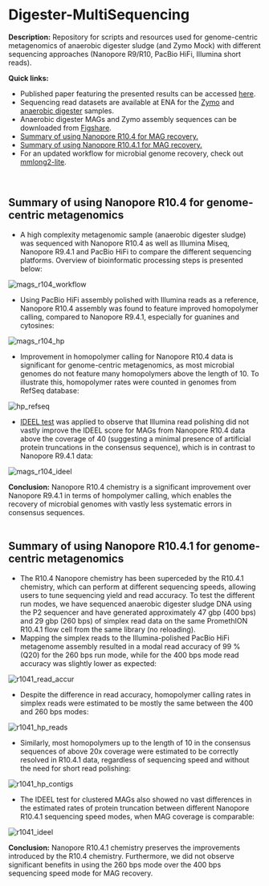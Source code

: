 # Digester-MultiSequencing

**Description:**
Repository for scripts and resources used for genome-centric metagenomics of anaerobic digester sludge (and Zymo Mock) with different sequencing approaches (Nanopore R9/R10, PacBio HiFi, Illumina short reads).
<br/>

**Quick links:**
* Published paper featuring the presented results can be accessed [here](https://www.nature.com/articles/s41592-022-01539-7).
* Sequencing read datasets are available at ENA for the [Zymo](https://www.ebi.ac.uk/ena/browser/view/PRJEB48692) and [anaerobic digester](https://www.ebi.ac.uk/ena/browser/view/PRJEB48021) samples.
* Anaerobic digester MAGs and Zymo assembly sequences can be downloaded from [Figshare](https://doi.org/10.6084/m9.figshare.17008801).
* [Summary of using Nanopore R10.4 for MAG recovery.](#summary-of-using-nanopore-r104-for-genome-centric-metagenomics)
* [Summary of using Nanopore R10.4.1 for MAG recovery.](#summary-of-using-nanopore-r1041-for-genome-centric-metagenomics)
* For an updated workflow for microbial genome recovery, check out [mmlong2-lite](https://github.com/Serka-M/mmlong2-lite).
<br/>

## Summary of using Nanopore R10.4 for genome-centric metagenomics

* A high complexity metagenomic sample (anaerobic digester sludge) was sequenced with Nanopore R10.4 as well as Illumina Miseq, Nanopore R9.4.1 and PacBio HiFi to compare the different sequencing platforms. Overview of bioinformatic processing steps is presented below:

<img src="https://github.com/Serka-M/Digester-MultiSequencing/blob/main/code/figs/mags_r104_workflow.png" alt="mags_r104_workflow" style="zoom:100%;" />
<br/>

* Using PacBio HiFi assembly polished with Illumina reads as a reference, Nanopore R10.4 assembly was found to feature improved homopolymer calling, compared to Nanopore R9.4.1, especially for guanines and cytosines:

<img src="https://github.com/Serka-M/Digester-MultiSequencing/blob/main/code/figs/mags_r104_hp.png" alt="mags_r104_hp" style="zoom:100%;" />
<br/>

* Improvement in homopolymer calling for Nanopore R10.4 data is significant for genome-centric metagenomics, as most microbial genomes do not feature many homopolymers above the length of 10. To illustrate this, homopolymer rates were counted in genomes from RefSeq database:

<img src="https://github.com/Serka-M/Digester-MultiSequencing/blob/main/code/figs/hp_refseq.png" alt="hp_refseq" style="zoom:100%;" />
<br/>

* [IDEEL test](http://www.opiniomics.org/a-simple-test-for-uncorrected-insertions-and-deletions-indels-in-bacterial-genomes/) was applied to observe that Illumina read polishing did not vastly improve the IDEEL score for MAGs from Nanopore R10.4 data above the coverage of 40 (suggesting a minimal presence of artificial protein truncations in the consensus sequence), which is in contrast to Nanopore R9.4.1 data:

<img src="https://github.com/Serka-M/Digester-MultiSequencing/blob/main/code/figs/mags_r104_ideel.png" alt="mags_r104_ideel" style="zoom:100%;" />
<br/>

**Conclusion:** Nanopore R10.4 chemistry is a significant improvement over Nanopore R9.4.1 in terms of hompolymer calling, which enables the recovery of microbial genomes with vastly less systematic errors in consensus sequences.
<br/>
<br/>

## Summary of using Nanopore R10.4.1 for genome-centric metagenomics

* The R10.4 Nanopore chemistry has been superceded by the R10.4.1 chemistry, which can perform at different sequencing speeds, allowing users to tune sequencing yield and read accuracy. To test the different run modes, we have sequenced anaerobic digester sludge DNA using the P2 sequencer and have generated approximately 47 gbp (400 bps) and 29 gbp (260 bps) of simplex read data on the same PromethION R10.4.1 flow cell from the same library (no reloading).
* Mapping the simplex reads to the Illumina-polished PacBio HiFi metagenome assembly resulted in a modal read accuracy of 99 % (Q20) for the 260 bps run mode, while for the 400 bps mode read accuracy was slightly lower as expected: 

<img src="https://github.com/Serka-M/Digester-MultiSequencing/blob/main/code/figs/r1041_read_accur.png" alt="r1041_read_accur" style="zoom:100%;" />
<br/>

* Despite the difference in read accuracy, homopolymer calling rates in simplex reads were estimated to be mostly the same between the 400 and 260 bps modes: 

<img src="https://github.com/Serka-M/Digester-MultiSequencing/blob/main/code/figs/r1041_hp_reads.png" alt="r1041_hp_reads" style="zoom:100%;" />
<br/>

* Similarly, most homopolymers up to the length of 10 in the consensus sequences of above 20x coverage were estimated to be correctly resolved in R10.4.1 data, regardless of sequencing speed and without the need for short read polishing: 

<img src="https://github.com/Serka-M/Digester-MultiSequencing/blob/main/code/figs/r1041_hp_contigs.png" alt="r1041_hp_contigs" style="zoom:100%;" />
<br/>

* The IDEEL test for clustered MAGs also showed no vast differences in the estimated rates of protein truncation between different Nanopore R10.4.1 sequencing speed modes, when MAG coverage is comparable: 

<img src="https://github.com/Serka-M/Digester-MultiSequencing/blob/main/code/figs/r1041_ideel.png" alt="r1041_ideel" style="zoom:100%;" />
<br/>

**Conclusion:** Nanopore R10.4.1 chemistry preserves the improvements introduced by the R10.4 chemistry. Furthermore, we did not observe significant benefits in using the 260 bps mode over the 400 bps sequencing speed mode for MAG recovery.
<br/>
<br/>
